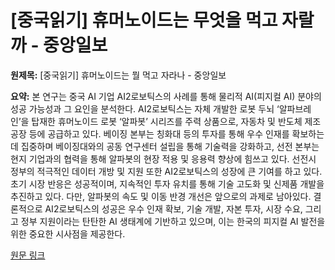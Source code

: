 # [중국읽기] 휴머노이드는 무엇을 먹고 자랄까 - 중앙일보

**원제목:** [중국읽기] 휴머노이드는 뭘 먹고 자라나 - 중앙일보

**요약:** 본 연구는 중국 AI 기업 AI2로보틱스의 사례를 통해 물리적 AI(피지컬 AI) 분야의 성공 가능성과 그 요인을 분석한다.  AI2로보틱스는 자체 개발한 로봇 두뇌 ‘알파브레인’을 탑재한 휴머노이드 로봇 ‘알파봇’ 시리즈를 주력 상품으로, 자동차 및 반도체 제조 공장 등에 공급하고 있다. 베이징 본부는 칭화대 등의 투자를 통해 우수 인재를 확보하는 데 집중하며 베이징대와의 공동 연구센터 설립을 통해 기술력을 강화하고, 선전 본부는 현지 기업과의 협력을 통해 알파봇의 현장 적용 및 응용력 향상에 힘쓰고 있다.  선전시 정부의 적극적인 데이터 개방 및 지원 또한 AI2로보틱스의 성장에 큰 기여를 하고 있다. 초기 시장 반응은 성공적이며,  지속적인 투자 유치를 통해 기술 고도화 및 신제품 개발을 추진하고 있다.  다만, 알파봇의 속도 및 이동 반경 개선은 앞으로의 과제로 남아있다.  결론적으로 AI2로보틱스의 성공은 우수 인재 확보, 기술 개발, 자본 투자, 시장 수요, 그리고 정부 지원이라는 탄탄한 AI 생태계에 기반하고 있으며, 이는 한국의 피지컬 AI 발전을 위한 중요한 시사점을 제공한다.

[원문 링크](https://www.joongang.co.kr/article/25352922)

